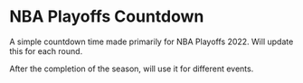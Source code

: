 # NBA Playoffs Countdown

A simple countdown time made primarily for NBA Playoffs 2022. Will update this for each round.

After the completion of the season, will use it for different events.
